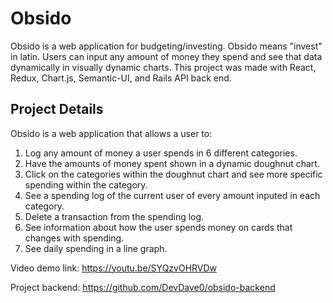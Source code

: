 # Obsido
Obsido is a web application for budgeting/investing. Obsido means "invest" in latin. Users can input any amount of money they spend and see that data dynamically in visually dynamic charts. This project was made with React, Redux, Chart.js, Semantic-UI, and Rails API back end. 

<!-- ![Veni Vidi Vici](https://github.com/DevDave0/To-Do-Frontend/blob/master/Screen%20Shot%202020-08-20%20at%2011.19.58%20AM.png) -->

## Project Details 

Obsido is a web application that allows a user to:
1. Log any amount of money a user spends in 6 different categories.
2. Have the amounts of money spent shown in a dynamic doughnut chart. 
3. Click on the categories within the doughnut chart and see more specific spending within the category. 
4. See a spending log of the current user of every amount inputed in each category. 
5. Delete a transaction from the spending log. 
6. See information about how the user spends money on cards that changes with spending.
7. See daily spending in a line graph. 

<!-- Libraries used: 

* react -->

Video demo link: https://youtu.be/SYQzvOHRVDw

<!-- 
## Stack

1. React.js with implementation of React Routers
2. Semantic-UI framework with custom CSS
3. Ruby on Rails API with JWT Authentication
4. Usage of React Hooks to manage state -->

Project backend: https://github.com/DevDave0/obsido-backend